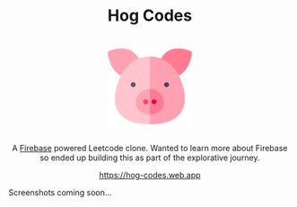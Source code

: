 <div align="center">
  <h1 align="center">
    Hog Codes
    <br />
    <br />
    <a href="https://hog-codes.web.app/">
      <img src="https://github.com/manasb-uoe/hog-codes/blob/main/public/favicon.png?raw=true" alt="app logo" width="150"/>
    </a>
  </h1>
  
A [Firebase](http://firebase.google.com/) powered Leetcode clone. Wanted to learn more about Firebase so ended up building this as part of the explorative journey.  

https://hog-codes.web.app

<div style="display: flex; flex-direction: row;">
  Screenshots coming soon...
</div>
</div>

